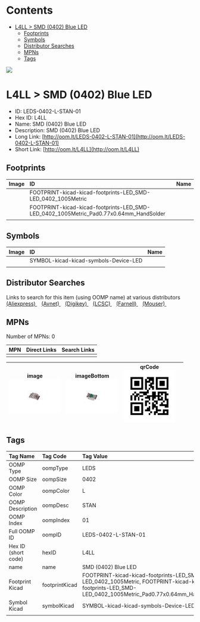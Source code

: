 



Contents
========

* [L4LL > SMD (0402) Blue LED](#l4ll--smd-0402-blue-led)
	* [Footprints](#footprints)
	* [Symbols](#symbols)
	* [Distributor Searches](#distributor-searches)
	* [MPNs](#mpns)
	* [Tags](#tags)
  
![][im]
# L4LL > SMD (0402) Blue LED

- ID: LEDS-0402-L-STAN-01
- Hex ID: L4LL
- Name: SMD (0402) Blue LED
- Description: SMD (0402) Blue LED
- Long Link: [http://oom.lt/LEDS-0402-L-STAN-01](http://oom.lt/LEDS-0402-L-STAN-01)
- Short Link: [http://oom.lt/L4LL](http://oom.lt/L4LL)

## Footprints
  

|Image|ID|Name|
| :--- | :--- | :--- |
||FOOTPRINT-kicad-kicad-footprints-LED_SMD-LED_0402_1005Metric||
||FOOTPRINT-kicad-kicad-footprints-LED_SMD-LED_0402_1005Metric_Pad0.77x0.64mm_HandSolder||
||||

## Symbols
  

|Image|ID|Name|
| :--- | :--- | :--- |
|![]()|SYMBOL-kicad-kicad-symbols-Device-LED||
||||

## Distributor Searches
  
Links to search for this item (using OOMP name) at various distributors  
[(Aliexpress) ](https://www.aliexpress.com/wholesale?SearchText=1117SMD+0402+Blue+LED)&nbsp;&nbsp;&nbsp;[(Avnet) ](https://www.avnet.com/shop/us/search/SMD+0402+Blue+LED)&nbsp;&nbsp;&nbsp;[(Digikey) ](https://www.digikey.co.uk/en/products/result?s=SMD+0402+Blue+LED)&nbsp;&nbsp;&nbsp;[(LCSC) ](https://www.lcsc.com/search?q=SMD+0402+Blue+LED)&nbsp;&nbsp;&nbsp;[(Farnell) ](https://uk.farnell.com/search?st=SMD+0402+Blue+LED)&nbsp;&nbsp;&nbsp;[(Mouser) ](https://www.mouser.com/c/?q=SMD+0402+Blue+LED)&nbsp;&nbsp;&nbsp;
## MPNs
  
Number of MPNs: 0  

|MPN|Direct Links|Search Links|
| :--- | :--- | :--- |
||||
  

|image<br>[![](https://raw.githubusercontent.com/oomlout/oomlout_OOMP_parts_V2/main/LEDS/0402/L/STAN/01/image_140.jpg)](https://github.com/oomlout/oomlout_OOMP_parts_V2/tree/main/LEDS/0402/L/STAN/01/image.jpg)|imageBottom<br>[![](https://raw.githubusercontent.com/oomlout/oomlout_OOMP_parts_V2/main/LEDS/0402/L/STAN/01/image_BOTTOM_140.jpg)](https://github.com/oomlout/oomlout_OOMP_parts_V2/tree/main/LEDS/0402/L/STAN/01/image_BOTTOM.jpg)|qrCode<br>[![](https://raw.githubusercontent.com/oomlout/oomlout_OOMP_parts_V2/main/LEDS/0402/L/STAN/01/qrCode_140.png)](https://github.com/oomlout/oomlout_OOMP_parts_V2/tree/main/LEDS/0402/L/STAN/01/qrCode.png)||
| :---: | :---: | :---: | :---: |

## Tags
  

|Tag Name|Tag Code|Tag Value|
| :--- | :--- | :--- |
|OOMP Type|oompType|LEDS|
|OOMP Size|oompSize|0402|
|OOMP Color|oompColor|L|
|OOMP Description|oompDesc|STAN|
|OOMP Index|oompIndex|01|
|Full OOMP ID|oompID|LEDS-0402-L-STAN-01|
|Hex ID (short code)|hexID|L4LL|
|name|name|SMD (0402) Blue LED|
|Footprint Kicad|footprintKicad|FOOTPRINT-kicad-kicad-footprints-LED_SMD-LED_0402_1005Metric, FOOTPRINT-kicad-kicad-footprints-LED_SMD-LED_0402_1005Metric_Pad0.77x0.64mm_HandSolder|
|Symbol Kicad|symbolKicad|SYMBOL-kicad-kicad-symbols-Device-LED|
||||



[im]: image_450.jpg
